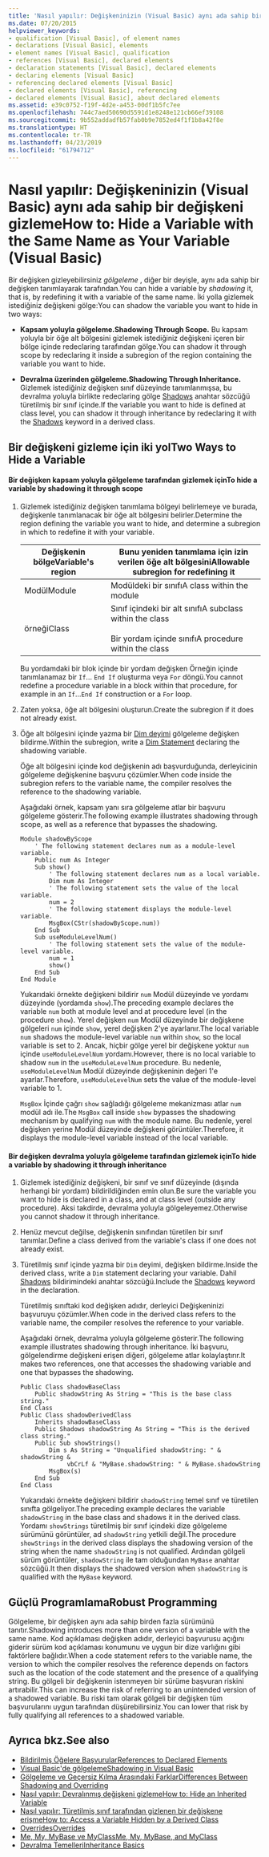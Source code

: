 ```yaml
---
title: 'Nasıl yapılır: Değişkeninizin (Visual Basic) aynı ada sahip bir değişkeni gizleme'
ms.date: 07/20/2015
helpviewer_keywords:
- qualification [Visual Basic], of element names
- declarations [Visual Basic], elements
- element names [Visual Basic], qualification
- references [Visual Basic], declared elements
- declaration statements [Visual Basic], declared elements
- declaring elements [Visual Basic]
- referencing declared elements [Visual Basic]
- declared elements [Visual Basic], referencing
- declared elements [Visual Basic], about declared elements
ms.assetid: e39c0752-f19f-4d2e-a453-00df1b5fc7ee
ms.openlocfilehash: 744c7aed50690d5591d1e8248e121cb66ef39108
ms.sourcegitcommit: 9b552addadfb57fab0b9e7852ed4f1f1b8a42f8e
ms.translationtype: HT
ms.contentlocale: tr-TR
ms.lasthandoff: 04/23/2019
ms.locfileid: "61794712"
---
```

# <a name="how-to-hide-a-variable-with-the-same-name-as-your-variable-visual-basic"></a><span data-ttu-id="57e96-102">Nasıl yapılır: Değişkeninizin (Visual Basic) aynı ada sahip bir değişkeni gizleme</span><span class="sxs-lookup"><span data-stu-id="57e96-102">How to: Hide a Variable with the Same Name as Your Variable (Visual Basic)</span></span>
<span data-ttu-id="57e96-103">Bir değişken gizleyebilirsiniz *gölgeleme* , diğer bir deyişle, aynı ada sahip bir değişken tanımlayarak tarafından.</span><span class="sxs-lookup"><span data-stu-id="57e96-103">You can hide a variable by *shadowing* it, that is, by redefining it with a variable of the same name.</span></span> <span data-ttu-id="57e96-104">İki yolla gizlemek istediğiniz değişkeni gölge:</span><span class="sxs-lookup"><span data-stu-id="57e96-104">You can shadow the variable you want to hide in two ways:</span></span>  
  
- <span data-ttu-id="57e96-105">**Kapsam yoluyla gölgeleme.**</span><span class="sxs-lookup"><span data-stu-id="57e96-105">**Shadowing Through Scope.**</span></span> <span data-ttu-id="57e96-106">Bu kapsam yoluyla bir öğe alt bölgesini gizlemek istediğiniz değişkeni içeren bir bölge içinde redeclaring tarafından gölge.</span><span class="sxs-lookup"><span data-stu-id="57e96-106">You can shadow it through scope by redeclaring it inside a subregion of the region containing the variable you want to hide.</span></span>  
  
- <span data-ttu-id="57e96-107">**Devralma üzerinden gölgeleme.**</span><span class="sxs-lookup"><span data-stu-id="57e96-107">**Shadowing Through Inheritance.**</span></span> <span data-ttu-id="57e96-108">Gizlemek istediğiniz değişken sınıf düzeyinde tanımlanmışsa, bu devralma yoluyla birlikte redeclaring gölge [Shadows](../../../../visual-basic/language-reference/modifiers/shadows.md) anahtar sözcüğü türetilmiş bir sınıf içinde.</span><span class="sxs-lookup"><span data-stu-id="57e96-108">If the variable you want to hide is defined at class level, you can shadow it through inheritance by redeclaring it with the [Shadows](../../../../visual-basic/language-reference/modifiers/shadows.md) keyword in a derived class.</span></span>  
  
## <a name="two-ways-to-hide-a-variable"></a><span data-ttu-id="57e96-109">Bir değişkeni gizleme için iki yol</span><span class="sxs-lookup"><span data-stu-id="57e96-109">Two Ways to Hide a Variable</span></span>  
  
#### <a name="to-hide-a-variable-by-shadowing-it-through-scope"></a><span data-ttu-id="57e96-110">Bir değişken kapsam yoluyla gölgeleme tarafından gizlemek için</span><span class="sxs-lookup"><span data-stu-id="57e96-110">To hide a variable by shadowing it through scope</span></span>  
  
1. <span data-ttu-id="57e96-111">Gizlemek istediğiniz değişken tanımlama bölgeyi belirlemeye ve burada, değişkenle tanımlanacak bir öğe alt bölgesini belirler.</span><span class="sxs-lookup"><span data-stu-id="57e96-111">Determine the region defining the variable you want to hide, and determine a subregion in which to redefine it with your variable.</span></span>  
  
    |<span data-ttu-id="57e96-112">Değişkenin bölge</span><span class="sxs-lookup"><span data-stu-id="57e96-112">Variable's region</span></span>|<span data-ttu-id="57e96-113">Bunu yeniden tanımlama için izin verilen öğe alt bölgesini</span><span class="sxs-lookup"><span data-stu-id="57e96-113">Allowable subregion for redefining it</span></span>|  
    |-----------------------|-------------------------------------------|  
    |<span data-ttu-id="57e96-114">Modül</span><span class="sxs-lookup"><span data-stu-id="57e96-114">Module</span></span>|<span data-ttu-id="57e96-115">Modüldeki bir sınıfı</span><span class="sxs-lookup"><span data-stu-id="57e96-115">A class within the module</span></span>|  
    |<span data-ttu-id="57e96-116">örneği</span><span class="sxs-lookup"><span data-stu-id="57e96-116">Class</span></span>|<span data-ttu-id="57e96-117">Sınıf içindeki bir alt sınıfı</span><span class="sxs-lookup"><span data-stu-id="57e96-117">A subclass within the class</span></span><br /><br /> <span data-ttu-id="57e96-118">Bir yordam içinde sınıfı</span><span class="sxs-lookup"><span data-stu-id="57e96-118">A procedure within the class</span></span>|  
  
     <span data-ttu-id="57e96-119">Bu yordamdaki bir blok içinde bir yordam değişken Örneğin içinde tanımlanamaz bir `If`... `End If` oluşturma veya `For` döngü.</span><span class="sxs-lookup"><span data-stu-id="57e96-119">You cannot redefine a procedure variable in a block within that procedure, for example in an `If`...`End If` construction or a `For` loop.</span></span>  
  
2. <span data-ttu-id="57e96-120">Zaten yoksa, öğe alt bölgesini oluşturun.</span><span class="sxs-lookup"><span data-stu-id="57e96-120">Create the subregion if it does not already exist.</span></span>  
  
3. <span data-ttu-id="57e96-121">Öğe alt bölgesini içinde yazma bir [Dim deyimi](../../../../visual-basic/language-reference/statements/dim-statement.md) gölgeleme değişken bildirme.</span><span class="sxs-lookup"><span data-stu-id="57e96-121">Within the subregion, write a [Dim Statement](../../../../visual-basic/language-reference/statements/dim-statement.md) declaring the shadowing variable.</span></span>  
  
     <span data-ttu-id="57e96-122">Öğe alt bölgesini içinde kod değişkenin adı başvurduğunda, derleyicinin gölgeleme değişkenine başvuru çözümler.</span><span class="sxs-lookup"><span data-stu-id="57e96-122">When code inside the subregion refers to the variable name, the compiler resolves the reference to the shadowing variable.</span></span>  
  
     <span data-ttu-id="57e96-123">Aşağıdaki örnek, kapsam yanı sıra gölgeleme atlar bir başvuru gölgeleme gösterir.</span><span class="sxs-lookup"><span data-stu-id="57e96-123">The following example illustrates shadowing through scope, as well as a reference that bypasses the shadowing.</span></span>  
  
    ```  
    Module shadowByScope  
        ' The following statement declares num as a module-level variable.  
        Public num As Integer  
        Sub show()  
            ' The following statement declares num as a local variable.  
            Dim num As Integer  
            ' The following statement sets the value of the local variable.  
            num = 2  
            ' The following statement displays the module-level variable.  
            MsgBox(CStr(shadowByScope.num))  
        End Sub  
        Sub useModuleLevelNum()  
            ' The following statement sets the value of the module-level variable.  
            num = 1  
            show()  
        End Sub  
    End Module  
    ```  
  
     <span data-ttu-id="57e96-124">Yukarıdaki örnekte değişkeni bildirir `num` Modül düzeyinde ve yordamı düzeyinde (yordamda `show`).</span><span class="sxs-lookup"><span data-stu-id="57e96-124">The preceding example declares the variable `num` both at module level and at procedure level (in the procedure `show`).</span></span> <span data-ttu-id="57e96-125">Yerel değişken `num` Modül düzeyinde bir değişkene gölgeleri `num` içinde `show`, yerel değişken 2'ye ayarlanır.</span><span class="sxs-lookup"><span data-stu-id="57e96-125">The local variable `num` shadows the module-level variable `num` within `show`, so the local variable is set to 2.</span></span> <span data-ttu-id="57e96-126">Ancak, hiçbir gölge yerel bir değişkene yoktur `num` içinde `useModuleLevelNum` yordamı.</span><span class="sxs-lookup"><span data-stu-id="57e96-126">However, there is no local variable to shadow `num` in the `useModuleLevelNum` procedure.</span></span> <span data-ttu-id="57e96-127">Bu nedenle, `useModuleLevelNum` Modül düzeyinde değişkeninin değeri 1'e ayarlar.</span><span class="sxs-lookup"><span data-stu-id="57e96-127">Therefore, `useModuleLevelNum` sets the value of the module-level variable to 1.</span></span>  
  
     <span data-ttu-id="57e96-128">`MsgBox` İçinde çağrı `show` sağladığı gölgeleme mekanizması atlar `num` modül adı ile.</span><span class="sxs-lookup"><span data-stu-id="57e96-128">The `MsgBox` call inside `show` bypasses the shadowing mechanism by qualifying `num` with the module name.</span></span> <span data-ttu-id="57e96-129">Bu nedenle, yerel değişken yerine Modül düzeyinde değişkeni görüntüler.</span><span class="sxs-lookup"><span data-stu-id="57e96-129">Therefore, it displays the module-level variable instead of the local variable.</span></span>  
  
#### <a name="to-hide-a-variable-by-shadowing-it-through-inheritance"></a><span data-ttu-id="57e96-130">Bir değişken devralma yoluyla gölgeleme tarafından gizlemek için</span><span class="sxs-lookup"><span data-stu-id="57e96-130">To hide a variable by shadowing it through inheritance</span></span>  
  
1. <span data-ttu-id="57e96-131">Gizlemek istediğiniz değişkeni, bir sınıf ve sınıf düzeyinde (dışında herhangi bir yordam) bildirildiğinden emin olun.</span><span class="sxs-lookup"><span data-stu-id="57e96-131">Be sure the variable you want to hide is declared in a class, and at class level (outside any procedure).</span></span> <span data-ttu-id="57e96-132">Aksi takdirde, devralma yoluyla gölgeleyemez.</span><span class="sxs-lookup"><span data-stu-id="57e96-132">Otherwise you cannot shadow it through inheritance.</span></span>  
  
2. <span data-ttu-id="57e96-133">Henüz mevcut değilse, değişkenin sınıfından türetilen bir sınıf tanımlar.</span><span class="sxs-lookup"><span data-stu-id="57e96-133">Define a class derived from the variable's class if one does not already exist.</span></span>  
  
3. <span data-ttu-id="57e96-134">Türetilmiş sınıf içinde yazma bir `Dim` deyimi, değişken bildirme.</span><span class="sxs-lookup"><span data-stu-id="57e96-134">Inside the derived class, write a `Dim` statement declaring your variable.</span></span> <span data-ttu-id="57e96-135">Dahil [Shadows](../../../../visual-basic/language-reference/modifiers/shadows.md) bildirimindeki anahtar sözcüğü.</span><span class="sxs-lookup"><span data-stu-id="57e96-135">Include the [Shadows](../../../../visual-basic/language-reference/modifiers/shadows.md) keyword in the declaration.</span></span>  
  
     <span data-ttu-id="57e96-136">Türetilmiş sınıftaki kod değişken adıdır, derleyici Değişkeninizi başvuruyu çözümler.</span><span class="sxs-lookup"><span data-stu-id="57e96-136">When code in the derived class refers to the variable name, the compiler resolves the reference to your variable.</span></span>  
  
     <span data-ttu-id="57e96-137">Aşağıdaki örnek, devralma yoluyla gölgeleme gösterir.</span><span class="sxs-lookup"><span data-stu-id="57e96-137">The following example illustrates shadowing through inheritance.</span></span> <span data-ttu-id="57e96-138">İki başvuru, gölgelendirme değişkeni erişen diğeri, gölgeleme atlar kolaylaştırır.</span><span class="sxs-lookup"><span data-stu-id="57e96-138">It makes two references, one that accesses the shadowing variable and one that bypasses the shadowing.</span></span>  
  
    ```  
    Public Class shadowBaseClass  
        Public shadowString As String = "This is the base class string."  
    End Class  
    Public Class shadowDerivedClass  
        Inherits shadowBaseClass  
        Public Shadows shadowString As String = "This is the derived class string."  
        Public Sub showStrings()  
            Dim s As String = "Unqualified shadowString: " & shadowString &  
                 vbCrLf & "MyBase.shadowString: " & MyBase.shadowString  
            MsgBox(s)  
        End Sub  
    End Class  
    ```  
  
     <span data-ttu-id="57e96-139">Yukarıdaki örnekte değişkeni bildirir `shadowString` temel sınıf ve türetilen sınıfta gölgeliyor.</span><span class="sxs-lookup"><span data-stu-id="57e96-139">The preceding example declares the variable `shadowString` in the base class and shadows it in the derived class.</span></span> <span data-ttu-id="57e96-140">Yordamı `showStrings` türetilmiş bir sınıf içindeki dize gölgeleme sürümünü görüntüler, ad `shadowString` yetkili değil.</span><span class="sxs-lookup"><span data-stu-id="57e96-140">The procedure `showStrings` in the derived class displays the shadowing version of the string when the name `shadowString` is not qualified.</span></span> <span data-ttu-id="57e96-141">Ardından gölgeli sürüm görüntüler, `shadowString` ile tam olduğundan `MyBase` anahtar sözcüğü.</span><span class="sxs-lookup"><span data-stu-id="57e96-141">It then displays the shadowed version when `shadowString` is qualified with the `MyBase` keyword.</span></span>  
  
## <a name="robust-programming"></a><span data-ttu-id="57e96-142">Güçlü Programlama</span><span class="sxs-lookup"><span data-stu-id="57e96-142">Robust Programming</span></span>  
 <span data-ttu-id="57e96-143">Gölgeleme, bir değişken aynı ada sahip birden fazla sürümünü tanıtır.</span><span class="sxs-lookup"><span data-stu-id="57e96-143">Shadowing introduces more than one version of a variable with the same name.</span></span> <span data-ttu-id="57e96-144">Kod açıklaması değişken adıdır, derleyici başvurusu açığını giderir sürüm kod açıklaması konumunu ve uygun bir dize varlığını gibi faktörlere bağlıdır.</span><span class="sxs-lookup"><span data-stu-id="57e96-144">When a code statement refers to the variable name, the version to which the compiler resolves the reference depends on factors such as the location of the code statement and the presence of a qualifying string.</span></span> <span data-ttu-id="57e96-145">Bu gölgeli bir değişkenin istenmeyen bir sürüme başvuran riskini artırabilir.</span><span class="sxs-lookup"><span data-stu-id="57e96-145">This can increase the risk of referring to an unintended version of a shadowed variable.</span></span> <span data-ttu-id="57e96-146">Bu riski tam olarak gölgeli bir değişken tüm başvurularını uygun tarafından düşürebilirsiniz.</span><span class="sxs-lookup"><span data-stu-id="57e96-146">You can lower that risk by fully qualifying all references to a shadowed variable.</span></span>  
  
## <a name="see-also"></a><span data-ttu-id="57e96-147">Ayrıca bkz.</span><span class="sxs-lookup"><span data-stu-id="57e96-147">See also</span></span>

- [<span data-ttu-id="57e96-148">Bildirilmiş Öğelere Başvurular</span><span class="sxs-lookup"><span data-stu-id="57e96-148">References to Declared Elements</span></span>](../../../../visual-basic/programming-guide/language-features/declared-elements/references-to-declared-elements.md)
- [<span data-ttu-id="57e96-149">Visual Basic'de gölgeleme</span><span class="sxs-lookup"><span data-stu-id="57e96-149">Shadowing in Visual Basic</span></span>](../../../../visual-basic/programming-guide/language-features/declared-elements/shadowing.md)
- [<span data-ttu-id="57e96-150">Gölgeleme ve Geçersiz Kılma Arasındaki Farklar</span><span class="sxs-lookup"><span data-stu-id="57e96-150">Differences Between Shadowing and Overriding</span></span>](../../../../visual-basic/programming-guide/language-features/declared-elements/differences-between-shadowing-and-overriding.md)
- [<span data-ttu-id="57e96-151">Nasıl yapılır: Devralınmış değişkeni gizleme</span><span class="sxs-lookup"><span data-stu-id="57e96-151">How to: Hide an Inherited Variable</span></span>](../../../../visual-basic/programming-guide/language-features/declared-elements/how-to-hide-an-inherited-variable.md)
- [<span data-ttu-id="57e96-152">Nasıl yapılır: Türetilmiş sınıf tarafından gizlenen bir değişkene erişme</span><span class="sxs-lookup"><span data-stu-id="57e96-152">How to: Access a Variable Hidden by a Derived Class</span></span>](../../../../visual-basic/programming-guide/language-features/declared-elements/how-to-access-a-variable-hidden-by-a-derived-class.md)
- [<span data-ttu-id="57e96-153">Overrides</span><span class="sxs-lookup"><span data-stu-id="57e96-153">Overrides</span></span>](../../../../visual-basic/language-reference/modifiers/overrides.md)
- [<span data-ttu-id="57e96-154">Me, My, MyBase ve MyClass</span><span class="sxs-lookup"><span data-stu-id="57e96-154">Me, My, MyBase, and MyClass</span></span>](../../../../visual-basic/programming-guide/program-structure/me-my-mybase-and-myclass.md)
- [<span data-ttu-id="57e96-155">Devralma Temelleri</span><span class="sxs-lookup"><span data-stu-id="57e96-155">Inheritance Basics</span></span>](../../../../visual-basic/programming-guide/language-features/objects-and-classes/inheritance-basics.md)
